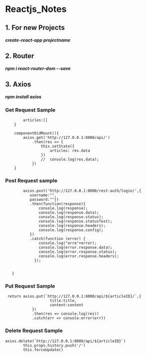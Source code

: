 # Reactjs_Notes

## 1. For new Projects
##### create-react-app projectname

## 2. Router
##### npm i react-router-dom --save


## 3. Axios
##### npm install axios

### Get Request Sample
```     state = {
        articles:[]
    }

    componentDidMount(){
        axios.get('http://127.0.0.1:8000/api/')
            .then(res => {
                this.setState({
                    articles: res.data
                })
                //  console.log(res.data);                 
            })
    }
 ```
 
 ### Post Request sample
 
 ```
         axios.post('http://127.0.0.1:8000/rest-auth/login/',{
            username:"",            
            password:""})
            .then(function(response){
                console.log(response);
                console.log(response.data);
                console.log(response.status);
                console.log(response.statusText);
                console.log(response.headers);
                console.log(response.config);                
            })
            .catch(function (error) {
                console.log("erre"+error);
                console.log(error.response.data);
                console.log(error.response.status);
                console.log(error.response.headers);
              });
    
    
    }
 ```
    
### Put Request Sample
```
 return axios.put(`http://127.0.0.1:8000/api/${articleID}/`,{
                    title:title,
                    content:content
            })
            .then(res => console.log(res))
            .catch(err => console.error(err))
```
### Delete Request Sample
```
axios.delete(`http://127.0.0.1:8000/api/${articleID}`)
        this.props.history.push('/')
        this.forceUpdate()
 ```
 
